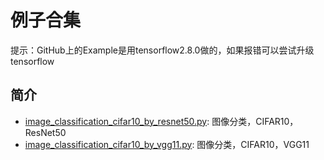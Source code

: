 # 例子合集
提示：GitHub上的Example是用tensorflow2.8.0做的，如果报错可以尝试升级tensorflow

## 简介
* [image_classification_cifar10_by_resnet50.py](image_classification_cifar10_by_resnet50.py): 图像分类，CIFAR10，ResNet50
* [image_classification_cifar10_by_vgg11.py](image_classification_cifar10_by_resnet50.py): 图像分类，CIFAR10，VGG11

